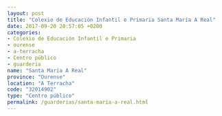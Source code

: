 ```yaml
---
layout: post
title: "Colexio de Educación Infantil e Primaria Santa María A Real"
date: 2017-09-20 20:57:05 +0200
categories:
- Colexio de Educación Infantil e Primaria
- ourense
- a-terracha
- Centro público
- guarderia
name: "Santa María A Real"
province: "Ourense"
location: "A Terracha"
code: "32014902"
type: "Centro público"
permalink: /guarderias/santa-maria-a-real.html
---
```


